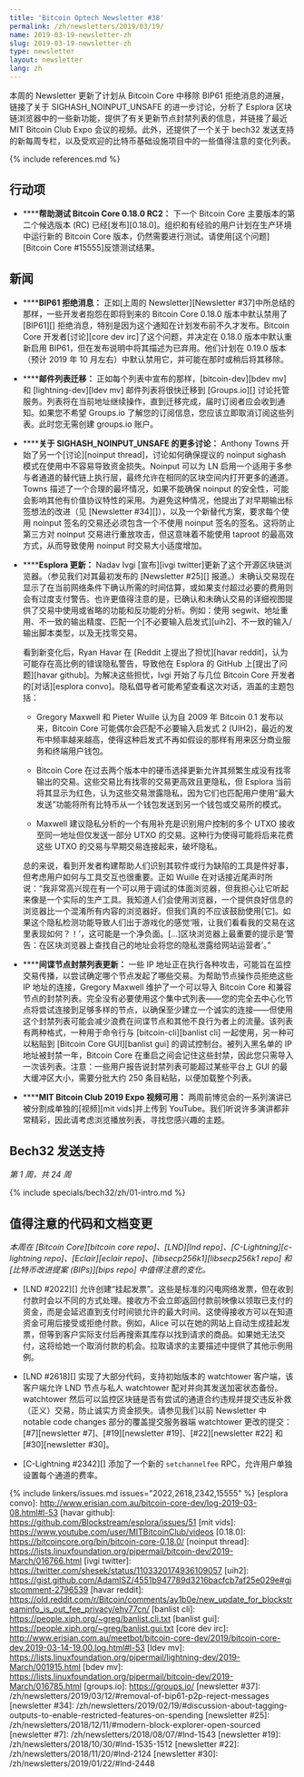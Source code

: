 ```yaml
---
title: 'Bitcoin Optech Newsletter #38'
permalink: /zh/newsletters/2019/03/19/
name: 2019-03-19-newsletter-zh
slug: 2019-03-19-newsletter-zh
type: newsletter
layout: newsletter
lang: zh
---
```

本周的 Newsletter 更新了计划从 Bitcoin Core 中移除 BIP61 拒绝消息的进展，链接了关于 SIGHASH_NOINPUT_UNSAFE 的进一步讨论，分析了 Esplora 区块链浏览器中的一些新功能，提供了有关更新节点封禁列表的信息，并链接了最近 MIT Bitcoin Club Expo 会议的视频。此外，还提供了一个关于 bech32 发送支持的新每周专栏，以及受欢迎的比特币基础设施项目中的一些值得注意的变化列表。

{% include references.md %}

## 行动项

- **<!--help-test-bitcoin-core-0-18-0-rc2-->****帮助测试 Bitcoin Core 0.18.0 RC2：** 下一个 Bitcoin Core 主要版本的第二个候选版本 (RC) 已经[发布][0.18.0]。组织和有经验的用户计划在生产环境中运行新的 Bitcoin Core 版本，仍然需要进行测试。请使用[这个问题][Bitcoin Core #15555]反馈测试结果。

## 新闻

- **<!--bip61-reject-messages-->****BIP61 拒绝消息：** 正如[上周的 Newsletter][Newsletter #37]中所总结的那样，一些开发者抱怨在即将到来的 Bitcoin Core 0.18.0 版本中默认禁用了 [BIP61][] 拒绝消息，特别是因为这个通知在计划发布前不久才发布。Bitcoin Core 开发者[讨论][core dev irc]了这个问题，并决定在 0.18.0 版本中默认重新启用 BIP61，但在发布说明中将其描述为已弃用。他们计划在 0.19.0 版本（预计 2019 年 10 月左右）中默认禁用它，并可能在那时或稍后将其移除。

- **<!--mailing-list-move-->****邮件列表迁移：** 正如每个列表中宣布的那样，[bitcoin-dev][bdev mv] 和 [lightning-dev][ldev mv] 邮件列表将很快迁移到 [Groups.io][] 讨论托管服务。列表将在当前地址继续操作，直到迁移完成，届时订阅者应会收到通知。如果您不希望 Groups.io 了解您的订阅信息，您应该立即取消订阅这些列表。此时您无需创建 groups.io 账户。

- **<!--more-discussion-about-sighash-noinput-unsafe-->****关于 SIGHASH_NOINPUT_UNSAFE 的更多讨论：** Anthony Towns 开始了另一个[讨论][noinput thread]，讨论如何确保提议的 noinput sighash 模式在使用中不容易导致资金损失。Noinput 可以为 LN 启用一个适用于多参与者通道的替代链上执行层，最终允许在相同的区块空间内打开更多的通道。Towns 描述了一个合理的最坏情况，如果不能确保 noinput 的安全性，可能会影响其他有价值协议特性的采用。为避免这种情况，他提出了对早期输出标签想法的改进（见 [Newsletter #34][]），以及一个新替代方案，要求每个使用 noinput 签名的交易还必须包含一个不使用 noinput 签名的签名。这将防止第三方对 noinput 交易进行重放攻击，但这意味着不能使用 taproot 的最高效方式，从而导致使用 noinput 时交易大小适度增加。

- **<!--esplora-updated-->****Esplora 更新：** Nadav Ivgi [宣布][ivgi twitter]更新了这个开源区块链浏览器。（参见我们对其最初发布的 [Newsletter #25][] 报道。）未确认交易现在显示了在当前网络条件下确认所需的时间估算，或如果支付超过必要的费用则会有过度支付警告。也许更值得注意的是，已确认和未确认交易的详细视图提供了交易中使用或省略的功能和反功能的分析。例如：使用 segwit、地址重用、不一致的输出精度、匹配一个[不必要输入启发式][uih2]、不一致的输入/输出脚本类型，以及无找零交易。

  看到新变化后，Ryan Havar 在 [Reddit 上提出了担忧][havar reddit]，认为可能存在高比例的错误隐私警告，导致他在 Esplora 的 GitHub 上[提出了问题][havar github]。为解决这些担忧，Ivgi 开始了与几位 Bitcoin Core 开发者的[对话][esplora convo]。隐私倡导者可能希望查看这次对话，涵盖的主题包括：

  - Gregory Maxwell 和 Pieter Wuille 认为自 2009 年 Bitcoin 0.1 发布以来，Bitcoin Core 可能偶尔会匹配不必要输入启发式 2 (UIH2)，最近的发布中频率越来越高，使得这种启发式不再如假设的那样有用来区分商业服务和终端用户钱包。

  - Bitcoin Core 在过去两个版本中的硬币选择更新允许其频繁生成没有找零输出的交易。这些交易比有找零的交易更高效且更隐私，但 Esplora 当前将其显示为红色，认为这些交易泄露隐私，因为它们也匹配用户使用“最大发送”功能将所有比特币从一个钱包发送到另一个钱包或交易所的模式。

  - Maxwell 建议隐私分析的一个有用补充是识别用户控制的多个 UTXO 接收至同一地址但仅发送一部分 UTXO 的交易。这种行为使得可能将后来花费这些 UTXO 的交易与早期交易连接起来，破坏隐私。

  总的来说，看到开发者构建帮助人们识别其软件或行为缺陷的工具是件好事，但考虑用户如何与工具交互也很重要。正如 Wuille 在对话接近尾声时所说：“我非常高兴现在有一个可以用于调试的体面浏览器，但我担心让它听起来像是一个实际的生产工具。我知道人们会使用浏览器，一个提供良好信息的浏览器比一个混淆所有内容的浏览器好。但我们真的不应该鼓励使用[它]。如果这个隐私检测功能导致人们出于游戏化的感觉‘哦，让我们看看我的交易在这里表现如何？！’，这可能是一个净负面。[...]区块浏览器上最重要的提示是‘警告：在区块浏览器上查找自己的地址会将您的隐私泄露给网站运营者’。”

- **<!--spy-node-ban-list-updated-->****间谍节点封禁列表更新：** 一些 IP 地址正在执行各种攻击，可能旨在监控交易传播，以尝试确定哪个节点发起了哪些交易。为帮助节点操作员拒绝这些 IP 地址的连接，Gregory Maxwell 维护了一个可以导入 Bitcoin Core 和兼容节点的封禁列表。完全没有必要使用这个集中式列表——您的完全去中心化节点将尝试连接到足够多样的节点，以确保至少建立一个诚实的连接——但使用这个封禁列表可能会减少浪费在间谍节点和其他不良行为者上的流量。该列表有两种格式，一种用于命令行与 [bitcoin-cli][banlist cli] 一起使用，另一种可以粘贴到 [Bitcoin Core GUI][banlist gui] 的调试控制台。被列入黑名单的 IP 地址被封禁一年，Bitcoin Core 在重启之间会记住这些封禁，因此您只需导入一次该列表。注意：一些用户报告说封禁列表可能超过某些平台上 GUI 的最大缓冲区大小，需要分批大约 250 条目粘贴，以便加载整个列表。

- **<!--mit-bitcoin-club-2019-expo-videos-available-->****MIT Bitcoin Club 2019 Expo 视频可用：** 两周前博览会的一系列演讲已被分割成单独的[视频][mit vids]并上传到 YouTube。我们听说许多演讲都非常精彩，因此请考虑浏览播放列表，寻找您感兴趣的主题。

## Bech32 发送支持

*第 1 周，共 24 周*

{% include specials/bech32/zh/01-intro.md %}

## 值得注意的代码和文档变更

*本周在 [Bitcoin Core][bitcoin core repo]、[LND][lnd repo]、[C-Lightning][c-lightning repo]、[Eclair][eclair repo]、[libsecp256k1][libsecp256k1 repo] 和 [比特币改进提案 (BIPs)][bips repo] 中值得注意的变化。*

- [LND #2022][] 允许创建“挂起发票”。这些是标准的闪电网络发票，但在收到付款时会以不同的方式处理。接收方不会立即返回付款前映像以领取已支付的资金，而是会延迟直到支付时间锁允许的最大时间。这使得接收方可以在知道资金可用后接受或拒绝付款。例如，Alice 可以在她的网站上自动生成挂起发票，但等到客户实际支付后再搜索其库存以找到请求的商品。如果她无法交付，这将给她一个取消付款的机会。拉取请求的主要描述中提供了其他示例用例。

- [LND #2618][] 实现了大部分代码，支持初始版本的 watchtower 客户端，该客户端允许 LND 节点与私人 watchtower 配对并向其发送加密状态备份。watchtower 然后可以监控区块链是否有尝试的通道合约违规并提交违反补救（正义）交易，防止诚实方资金损失。请参见我们以前 Newsletter 中 notable code changes 部分的覆盖提交服务器端 watchtower 更改的提交：[#7][newsletter #7]、[#19][newsletter #19]、[#22][newsletter #22] 和 [#30][newsletter #30]。

- [C-Lightning #2342][] 添加了一个新的 `setchannelfee` RPC，允许用户单独设置每个通道的费率。

{% include linkers/issues.md issues="2022,2618,2342,15555" %}
[esplora convo]: http://www.erisian.com.au/bitcoin-core-dev/log-2019-03-08.html#l-53
[havar github]: https://github.com/Blockstream/esplora/issues/51
[mit vids]: https://www.youtube.com/user/MITBitcoinClub/videos
[0.18.0]: https://bitcoincore.org/bin/bitcoin-core-0.18.0/
[noinput thread]: https://lists.linuxfoundation.org/pipermail/bitcoin-dev/2019-March/016766.html
[ivgi twitter]: https://twitter.com/shesek/status/1103320174936109057
[uih2]: https://gist.github.com/AdamISZ/4551b947789d3216bacfcb7af25e029e#gistcomment-2796539
[havar reddit]: https://old.reddit.com/r/Bitcoin/comments/ay1b0e/new_update_for_blockstreaminfo_is_out_fee_privacy/ehy77cn/
[banlist cli]: https://people.xiph.org/~greg/banlist.cli.txt
[banlist gui]: https://people.xiph.org/~greg/banlist.gui.txt
[core dev irc]: http://www.erisian.com.au/meetbot/bitcoin-core-dev/2019/bitcoin-core-dev.2019-03-14-19.00.log.html#l-53
[ldev mv]: https://lists.linuxfoundation.org/pipermail/lightning-dev/2019-March/001915.html
[bdev mv]: https://lists.linuxfoundation.org/pipermail/bitcoin-dev/2019-March/016785.html
[groups.io]: https://groups.io/
[newsletter #37]: /zh/newsletters/2019/03/12/#removal-of-bip61-p2p-reject-messages
[newsletter #34]: /zh/newsletters/2019/02/19/#discussion-about-tagging-outputs-to-enable-restricted-features-on-spending
[newsletter #25]: /zh/newsletters/2018/12/11/#modern-block-explorer-open-sourced
[newsletter #7]: /zh/newsletters/2018/08/07/#lnd-1543
[newsletter #19]: /zh/newsletters/2018/10/30/#lnd-1535-1512
[newsletter #22]: /zh/newsletters/2018/11/20/#lnd-2124
[newsletter #30]: /zh/newsletters/2019/01/22/#lnd-2448
